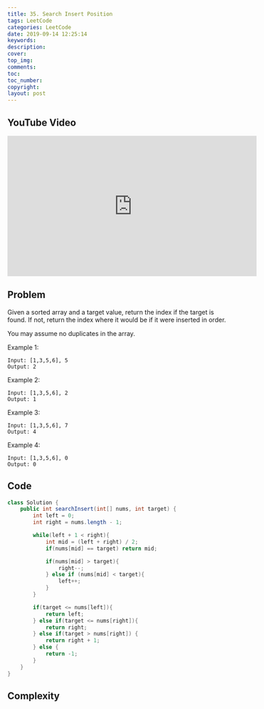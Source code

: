 ```yaml
---
title: 35. Search Insert Position
tags: LeetCode
categories: LeetCode
date: 2019-09-14 12:25:14
keywords:
description:
cover:
top_img:
comments:
toc:
toc_number:
copyright:
layout: post
---
```


## YouTube Video

<iframe width="560" height="315" src="https://www.youtube.com/embed/W15LJZqpnfM" frameborder="0" allow="accelerometer; autoplay; encrypted-media; gyroscope; picture-in-picture" allowfullscreen></iframe>

## Problem

Given a sorted array and a target value, return the index if the target is found. If not, return the index where it would be if it were inserted in order.

You may assume no duplicates in the array.

Example 1:

```
Input: [1,3,5,6], 5
Output: 2
```

Example 2:

```
Input: [1,3,5,6], 2
Output: 1
```

Example 3:

```
Input: [1,3,5,6], 7
Output: 4
```

Example 4:

```
Input: [1,3,5,6], 0
Output: 0
```

## Code

```java
class Solution {
    public int searchInsert(int[] nums, int target) {
        int left = 0;
        int right = nums.length - 1;

        while(left + 1 < right){
            int mid = (left + right) / 2;
            if(nums[mid] == target) return mid;

            if(nums[mid] > target){
                right--;
            } else if (nums[mid] < target){
                left++;
            }
        }

        if(target <= nums[left]){
            return left;
        } else if(target <= nums[right]){
            return right;
        } else if(target > nums[right]) {
            return right + 1;
        } else {
            return -1;
        }
    }
}
```

## Complexity
